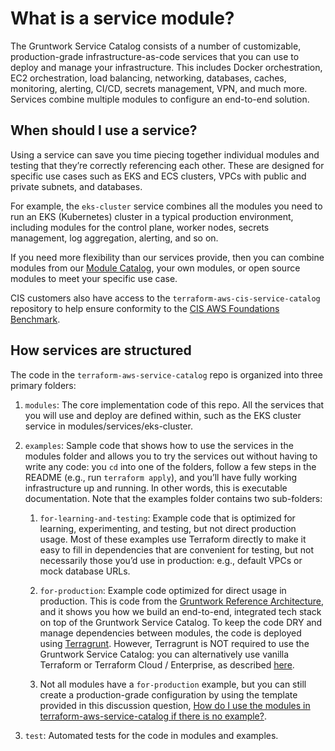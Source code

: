 # What is a service module?

The Gruntwork Service Catalog consists of a number of customizable, production-grade infrastructure-as-code services that you can use to deploy and manage your infrastructure. This includes Docker orchestration, EC2 orchestration, load balancing, networking, databases, caches, monitoring, alerting, CI/CD, secrets management, VPN, and much more. Services combine multiple modules to configure an end-to-end solution.

## When should I use a service?

Using a service can save you time piecing together individual modules and testing that they’re correctly referencing each other. These are designed for specific use cases such as EKS and ECS clusters, VPCs with public and private subnets, and databases.

For example, the `eks-cluster` service combines all the modules you need to run an EKS (Kubernetes) cluster in a typical production environment, including modules for the control plane, worker nodes, secrets management, log aggregation, alerting, and so on.

If you need more flexibility than our services provide, then you can combine modules from our [Module Catalog](./modules.md), your own modules, or open source modules to meet your specific use case.

CIS customers also have access to the `terraform-aws-cis-service-catalog` repository to help ensure conformity to the [CIS AWS Foundations Benchmark](https://gruntwork.io/achieve-compliance/).

## How services are structured

The code in the `terraform-aws-service-catalog` repo is organized into three primary folders:

1. `modules`: The core implementation code of this repo. All the services that you will use and deploy are defined within, such as the EKS cluster service in modules/services/eks-cluster.

1. `examples`: Sample code that shows how to use the services in the modules folder and allows you to try the services out without having to write any code: you `cd` into one of the folders, follow a few steps in the README (e.g., run `terraform apply`), and you’ll have fully working infrastructure up and running. In other words, this is executable documentation. Note that the examples folder contains two sub-folders:

    1. `for-learning-and-testing`: Example code that is optimized for learning, experimenting, and testing, but not
      direct production usage. Most of these examples use Terraform directly to make it easy to fill in dependencies
      that are convenient for testing, but not necessarily those you’d use in production: e.g., default VPCs or mock
      database URLs.

    1. `for-production`: Example code optimized for direct usage in production. This is code from the [Gruntwork Reference
      Architecture](https://gruntwork.io/reference-architecture/), and it shows you how we build an end-to-end,
      integrated tech stack on top of the Gruntwork Service Catalog. To keep the code DRY and manage dependencies
      between modules, the code is deployed using [Terragrunt](https://terragrunt.gruntwork.io/). However, Terragrunt
      is NOT required to use the Gruntwork Service Catalog: you can alternatively use vanilla Terraform or Terraform
      Cloud / Enterprise, as described [here](https://docs.gruntwork.io/reference/services/intro/deploy-new-infrastructure#how-to-deploy-terraform-code-from-the-service-catalog).

    1. Not all modules have a `for-production` example, but you can still create a production-grade configuration by
       using the template provided in this discussion question, [How do I use the modules in terraform-aws-service-catalog
       if there is no example?](https://github.com/gruntwork-io/knowledge-base/discussions/360#discussioncomment-25705480).

1. `test`: Automated tests for the code in modules and examples.


<!-- ##DOCS-SOURCER-START
{
  "sourcePlugin": "local-copier",
  "hash": "9b3b39d6685ee816a308eb98d831e932"
}
##DOCS-SOURCER-END -->

